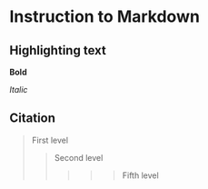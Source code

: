 # Instruction to Markdown

## Highlighting text 

**Bold**

*Italic*

## Citation
> First level
>> Second level
>>>>> Fifth level

